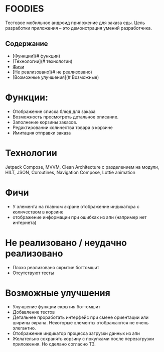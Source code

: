 # FOODIES
Тестовое мобильное андроид приложение для заказа еды. Цель разработки приложения – это демонстрация умений разработчика.

## Содержание
- [Функции](# функции)
- [Технологии](# технологии)
- [Фичи](#фичи)
- [Не реализовано](# не реализовано)
- [Возможные улучшения](# Возможные)

# Функции:
- Отображение списка блюд для заказа
- Возможность просмотреть детальное описание. 
- Заполнение корзины заказов.
- Редактировании количества товара в корзине
- Имитация отправки заказа

# Технологии
Jetpack Compose, MVVM, Clean Architecture с разделением на модули, HILT, JSON, Coroutines, Navigation Compose, Lottie animation

# Фичи
- У элемента на главном экране отображение индикатора с количеством в корзине 
- отображение информации при ошибках из апи (например нет интернета)

# Не реализовано / неудачно реализовано 
- Плохо реализовано скрытие боттомшит
- Отсутствуют тесты

# Возможные улучшения
-	Улучшение функции скрытия боттомшит 
-	Добавление тестов
-	Детальнее проработать интерфейс при смене ориентации или ширины экрана. Некоторые элементы отображаются не очень элегантно.
-	Отображение индикатор процесса загрузки данных из апи
-	Желательно сохранять корзину с покупками после перезагрузки приложения. Но сделано согласно ТЗ.
